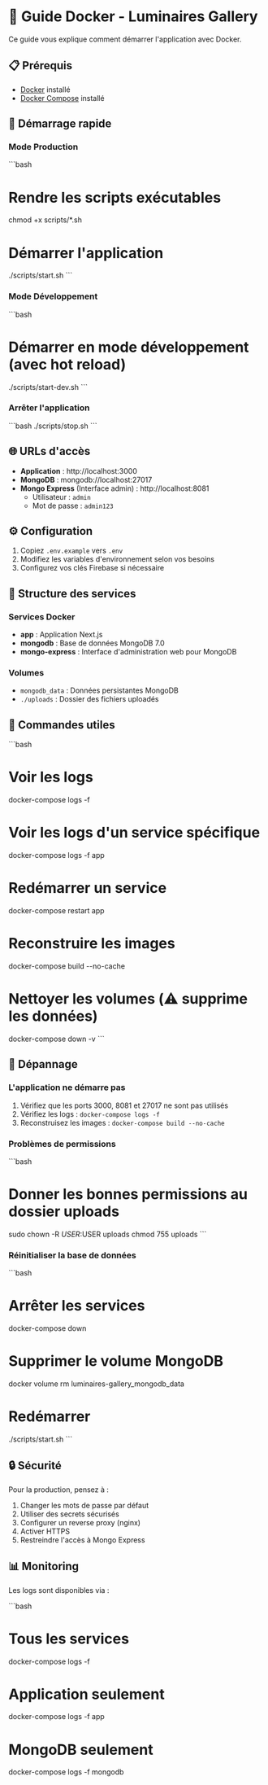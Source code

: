 # 🐳 Guide Docker - Luminaires Gallery

Ce guide vous explique comment démarrer l'application avec Docker.

## 📋 Prérequis

- [Docker](https://docs.docker.com/get-docker/) installé
- [Docker Compose](https://docs.docker.com/compose/install/) installé

## 🚀 Démarrage rapide

### Mode Production

\`\`\`bash
# Rendre les scripts exécutables
chmod +x scripts/*.sh

# Démarrer l'application
./scripts/start.sh
\`\`\`

### Mode Développement

\`\`\`bash
# Démarrer en mode développement (avec hot reload)
./scripts/start-dev.sh
\`\`\`

### Arrêter l'application

\`\`\`bash
./scripts/stop.sh
\`\`\`

## 🌐 URLs d'accès

- **Application** : http://localhost:3000
- **MongoDB** : mongodb://localhost:27017
- **Mongo Express** (Interface admin) : http://localhost:8081
  - Utilisateur : `admin`
  - Mot de passe : `admin123`

## ⚙️ Configuration

1. Copiez `.env.example` vers `.env`
2. Modifiez les variables d'environnement selon vos besoins
3. Configurez vos clés Firebase si nécessaire

## 📁 Structure des services

### Services Docker

- **app** : Application Next.js
- **mongodb** : Base de données MongoDB 7.0
- **mongo-express** : Interface d'administration web pour MongoDB

### Volumes

- `mongodb_data` : Données persistantes MongoDB
- `./uploads` : Dossier des fichiers uploadés

## 🔧 Commandes utiles

\`\`\`bash
# Voir les logs
docker-compose logs -f

# Voir les logs d'un service spécifique
docker-compose logs -f app

# Redémarrer un service
docker-compose restart app

# Reconstruire les images
docker-compose build --no-cache

# Nettoyer les volumes (⚠️ supprime les données)
docker-compose down -v
\`\`\`

## 🐛 Dépannage

### L'application ne démarre pas

1. Vérifiez que les ports 3000, 8081 et 27017 ne sont pas utilisés
2. Vérifiez les logs : `docker-compose logs -f`
3. Reconstruisez les images : `docker-compose build --no-cache`

### Problèmes de permissions

\`\`\`bash
# Donner les bonnes permissions au dossier uploads
sudo chown -R $USER:$USER uploads
chmod 755 uploads
\`\`\`

### Réinitialiser la base de données

\`\`\`bash
# Arrêter les services
docker-compose down

# Supprimer le volume MongoDB
docker volume rm luminaires-gallery_mongodb_data

# Redémarrer
./scripts/start.sh
\`\`\`

## 🔒 Sécurité

Pour la production, pensez à :

1. Changer les mots de passe par défaut
2. Utiliser des secrets sécurisés
3. Configurer un reverse proxy (nginx)
4. Activer HTTPS
5. Restreindre l'accès à Mongo Express

## 📊 Monitoring

Les logs sont disponibles via :

\`\`\`bash
# Tous les services
docker-compose logs -f

# Application seulement
docker-compose logs -f app

# MongoDB seulement
docker-compose logs -f mongodb
